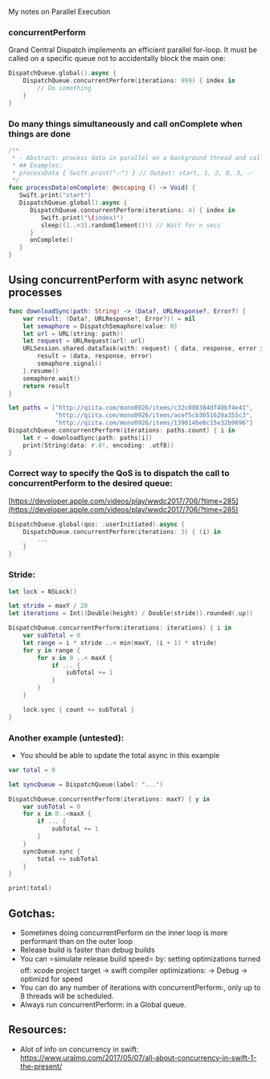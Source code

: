 My notes on Parallel Execution <!--more-->

### concurrentPerform
Grand Central Dispatch implements an efficient parallel for-loop. It must be called on a specific queue not to accidentally block the main one:

```swift
DispatchQueue.global().async {
    DispatchQueue.concurrentPerform(iterations: 999) { index in
        // Do something
    }
}
```

### Do many things simultaneously and call onComplete when things are done
```swift
/**
 * - Abstract: process data in parallel on a background thread and calls a onComplete when it's complete
 * ## Examples:
 * processData { Swift.print("✅") } // Output: start, 1, 2, 0, 3, ✅
 */
func processData(onComplete: @escaping () -> Void) {
   Swift.print("start")
   DispatchQueue.global().async {
      DispatchQueue.concurrentPerform(iterations: 4) { index in
         Swift.print("\(index)")
         sleep((1..<3).randomElement()!) // Wait for n secs
      }
      onComplete()
   }
}

```

## Using concurrentPerform with async network processes

```swift
func downloadSync(path: String) -> (Data?, URLResponse?, Error?) {
    var result: (Data?, URLResponse?, Error?)! = nil
    let semaphore = DispatchSemaphore(value: 0)
    let url = URL(string: path)!
    let request = URLRequest(url: url)
    URLSession.shared.dataTask(with: request) { data, response, error in // async operation
        result = (data, response, error)
        semaphore.signal()
    }.resume()
    semaphore.wait()
    return result
}

let paths = ["http://qiita.com/mono0926/items/c32c008384df40bf4e41",
             "http://qiita.com/mono0926/items/acef5cb3651620a355c3",
             "http://qiita.com/mono0926/items/139014be6c15e32b9696"]
DispatchQueue.concurrentPerform(iterations: paths.count) { i in
    let r = downloadSync(path: paths[i])
    print(String(data: r.0!, encoding: .utf8))
}

```

### Correct way to specify the QoS is to dispatch the call to concurrentPerform to the desired queue:
[https://developer.apple.com/videos/play/wwdc2017/706/?time=285](https://developer.apple.com/videos/play/wwdc2017/706/?time=285)
```swift
DispatchQueue.global(qos: .userInitiated).async {
    DispatchQueue.concurrentPerform(iterations: 3) { (i) in
        ...
    }
}
```

### Stride:
```swift
let lock = NSLock()

let stride = maxY / 20
let iterations = Int((Double(height) / Double(stride)).rounded(.up))

DispatchQueue.concurrentPerform(iterations: iterations) { i in
    var subTotal = 0
    let range = i * stride ..< min(maxY, (i + 1) * stride)
    for y in range {
        for x in 0 ..< maxX {
            if ... {
                subTotal += 1
            }
        }
    }

    lock.sync { count += subTotal }
}
```

### Another example (untested):
- You should be able to update the total async in this example
```swift
var total = 0

let syncQueue = DispatchQueue(label: "...")

DispatchQueue.concurrentPerform(iterations: maxY) { y in
    var subTotal = 0
    for x in 0..<maxX {
        if ... {
            subTotal += 1
        }
    }
    syncQueue.sync {
        total += subTotal
    }
}

print(total)
```

## Gotchas:
- Sometimes doing concurrentPerform on the inner loop is more performant than on the outer loop
- Release build is faster than debug builds
- You can ⭐simulate release build speed⭐ by: setting optimizations turned off: xcode project target -> swift compiler optimizations:  -> Debug -> optimizd for speed
- You can do any number of iterations with concurrentPerform:, only up to 8 threads will be scheduled.
- Always run concurrentPerform: in a Global queue.

## Resources:
- Alot of info on concurrency in swift: https://www.uraimo.com/2017/05/07/all-about-concurrency-in-swift-1-the-present/
